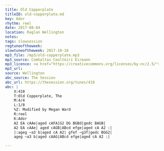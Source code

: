```yaml
---
title: Old Copperplate
titleID: old-copperplate.md
key: Ador
rhythm: reel
date: 2017-08-04
location: Raglan Wellington
notes:
tags: slowsession
regtuneoftheweek:
slowtuneoftheweek: 2017-10-18
mp3_file: /mp3/old-copperplate.mp3
mp3_source: Comhaltas Ceoltóirí Éireann
mp3_licence: <a href="https://creativecommons.org/licenses/by-nc/2.5/">CC-BY-NC-2.5</a>
mp3_url:
source: Wellington
abc_source: The Session
abc_url: https://thesession.org/tunes/410
abc: |
    X:410
    T:Old Copperplate, The
    M:4/4
    L:1/8
    %Z: Modified by Megan Ward
    R:reel
    K:Ador
    A2 EA cAAe|aged cAFA|G2 DG BGBd|gedc BAGB|
    A2 EA cAAe| aged cAGB|ABcd efge|aged cA A2 :|
    |:ageg ~a3 b|aged cA A2| gfef ~g3f|gedc BGG2|
    ageg ~a3 b|aged cAAG|ABcd efge|aged cA A2 :|

---
```

